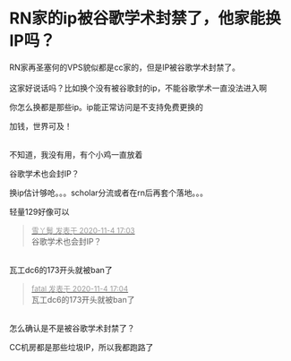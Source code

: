 # RN家的ip被谷歌学术封禁了，他家能换IP吗？


RN家再圣塞何的VPS貌似都是cc家的，但是IP被谷歌学术封禁了。<br />
<br />
这家好说话吗？比如换个没有被谷歌封的ip，不能谷歌学术一直没法进入啊

你怎么换都是那些ip。ip能正常访问是不支持免费更换的

加钱，世界可及！<br />
<br />
<img src="static/image/smiley/default/lol.gif" smilieid="12" border="0" alt="" /><img src="static/image/smiley/default/lol.gif" smilieid="12" border="0" alt="" /><img src="static/image/smiley/default/lol.gif" smilieid="12" border="0" alt="" />

不知道，我没有用，有个小鸡一直放着<img id="aimg_ANhJV" onclick="zoom(this, this.src, 0, 0, 0)" class="zoom" src="https://cdn.jsdelivr.net/gh/hishis/forum-master/public/images/patch.gif" onmouseover="img_onmouseoverfunc(this)" onload="thumbImg(this)" border="0" alt="" />

谷歌学术也会封IP？

换ip估计够呛。。。scholar分流或者在rn后再套个落地。。。

轻量129好像可以

<div class="quote"><blockquote><font size="2"><a href="https://www.hostloc.com/forum.php?mod=redirect&amp;goto=findpost&amp;pid=9402521&amp;ptid=762409" target="_blank"><font color="#999999">雪丫鬟 发表于 2020-11-4 17:03</font></a></font><br />
谷歌学术也会封IP？</blockquote></div><br />
瓦工dc6的173开头就被ban了

<div class="quote"><blockquote><font size="2"><a href="https://www.hostloc.com/forum.php?mod=redirect&amp;goto=findpost&amp;pid=9402528&amp;ptid=762409" target="_blank"><font color="#999999">fatal 发表于 2020-11-4 17:04</font></a></font><br />
瓦工dc6的173开头就被ban了</blockquote></div><br />
怎么确认是不是被谷歌学术封禁了？

CC机房都是那些垃圾IP，所以我都跑路了
